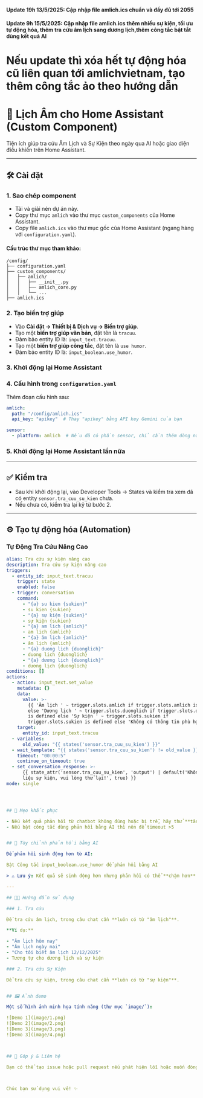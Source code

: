  #### Update 19h 13/5/2025: Cập nhập file amlich.ics chuẩn và đầy đủ tới 2055
 #### Update 9h 15/5/2025: Cập nhập file amlich.ics thêm nhiều sự kiện, tối ưu tự động hóa, thêm tra cứu âm lịch sang dương lịch,thêm công tắc bật tắt dùng kết quả AI
# Nếu update thì xóa hết tự động hóa cũ liên quan tới amlichvietnam, tạo thêm công tắc ảo theo hướng dẫn
# 📅 Lịch Âm cho Home Assistant (Custom Component)

Tiện ích giúp tra cứu Âm Lịch và Sự Kiện theo ngày qua AI hoặc giao diện điều khiển trên Home Assistant.

---

## 🛠️ Cài đặt

### 1. Sao chép component

- Tải và giải nén dự án này.
- Copy thư mục `amlich` vào thư mục `custom_components` của Home Assistant.
- Copy file `amlich.ics` vào thư mục gốc của Home Assistant (ngang hàng với `configuration.yaml`).

#### Cấu trúc thư mục tham khảo:
```text
/config/
├── configuration.yaml
├── custom_components/
│   ├── amlich/
│   │   ├── __init__.py
│   │   ├── amlich_core.py
│   │   └── ...
├── amlich.ics
```

### 2. Tạo biến trợ giúp

- Vào **Cài đặt → Thiết bị & Dịch vụ → Biến trợ giúp**.
- Tạo một **biến trợ giúp văn bản**, đặt tên là `tracuu`.
- Đảm bảo entity ID là: `input_text.tracuu`.
- Tạo một **biến trợ giúp công tắc**, đặt tên là `use humor`.
- Đảm bảo entity ID là: `input_boolean.use_humor`.
### 3. Khởi động lại Home Assistant

### 4. Cấu hình trong `configuration.yaml`

Thêm đoạn cấu hình sau:

```yaml
amlich:
  path: "/config/amlich.ics"
  api_key: "apikey"  # Thay "apikey" bằng API key Gemini của bạn

sensor:
  - platform: amlich  # Nếu đã có phần sensor, chỉ cần thêm dòng này bên dưới
```

### 5. Khởi động lại Home Assistant lần nữa

---

## ✅ Kiểm tra

- Sau khi khởi động lại, vào Developer Tools → States và kiểm tra xem đã có entity `sensor.tra_cuu_su_kien` chưa.
- Nếu chưa có, kiểm tra lại kỹ từ bước 2.

---

## ⚙️ Tạo tự động hóa (Automation)

### Tự Động Tra Cứu Nâng Cao

```yaml
alias: Tra cứu sự kiện nâng cao
description: Tra cứu sự kiện nâng cao
triggers:
  - entity_id: input_text.tracuu
    trigger: state
    enabled: false
  - trigger: conversation
    command:
      - "{a} su kien {sukien}"
      - su kien {sukien}
      - "{a} sự kiện {sukien}"
      - sự kiện {sukien}
      - "{a} am lich {amlich}"
      - am lich {amlich}
      - "{a} âm lịch {amlich}"
      - âm lịch {amlich}
      - "{a} duong lich {duonglich}"
      - duong lich {duonglich}
      - "{a} dương lịch {duonglich}"
      - dương lịch {duonglich}
conditions: []
actions:
  - action: input_text.set_value
    metadata: {}
    data:
      value: >-
        {{ 'Âm lịch ' ~ trigger.slots.amlich if trigger.slots.amlich is defined
        else 'Dương lịch ' ~ trigger.slots.duonglich if trigger.slots.duonglich
        is defined else 'Sự kiện ' ~ trigger.slots.sukien if
        trigger.slots.sukien is defined else 'Không có thông tin phù hợp' }}
    target:
      entity_id: input_text.tracuu
  - variables:
      old_value: "{{ states('sensor.tra_cuu_su_kien') }}"
  - wait_template: "{{ states('sensor.tra_cuu_su_kien') != old_value }}"
    timeout: "00:00:5"
    continue_on_timeout: true
  - set_conversation_response: >-
      {{ state_attr('sensor.tra_cuu_su_kien', 'output') | default('Không có dữ
      liệu sự kiện, vui lòng thử lại!', true) }}
mode: single




## 🧪 Mẹo khắc phục

- Nếu kết quả phản hồi từ chatbot không đúng hoặc bị trễ, hãy thử **tăng timeout** từ `00:00:05` lên `00:00:10`.
- Nếu bật công tắc dùng phản hồi bằng AI thì nên để timeout >5


## 🤖 Tùy chỉnh phản hồi bằng AI

Để phản hồi sinh động hơn từ AI:

Bật Công tắc input_boolean.use_humor để phản hồi bằng AI

> ⚠️ Lưu ý: Kết quả sẽ sinh động hơn nhưng phản hồi có thể **chậm hơn** do phụ thuộc tốc độ phản hồi của AI.

---

## 🧑‍🏫 Hướng dẫn sử dụng

### 1. Tra cứu

Để tra cứu âm lịch, trong câu chat cần **luôn có từ "âm lịch"**.

**Ví dụ:**

- "Âm lịch hôm nay"
- "Âm lịch ngày mai"
- "Cho tôi biết âm lịch 12/12/2025"
- Tương tự cho dương lịch và sự kiện

### 2. Tra cứu Sự Kiện

Để tra cứu sự kiện, trong câu chat cần **luôn có từ "sự kiện"**.


## 🖼️ Ảnh demo

Một số hình ảnh minh họa tính năng (thư mục `image/`):

![Demo 1](image/1.png)
![Demo 2](image/2.png)
![Demo 3](image/3.png)
![Demo 3](image/4.png)



## 📩 Góp ý & Liên hệ

Bạn có thể tạo issue hoặc pull request nếu phát hiện lỗi hoặc muốn đóng góp cải tiến.



Chúc bạn sử dụng vui vẻ! ✨
